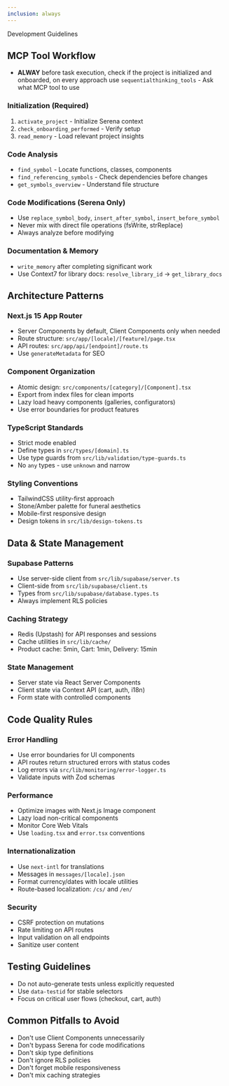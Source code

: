 ```yaml
---
inclusion: always
---
```


Development Guidelines

## MCP Tool Workflow

- **ALWAY** before task execution, check if the project is initialized and onboarded, on every approach use `sequentialthinking_tools` - Ask what MCP tool to use

### Initialization (Required)

1. `activate_project` - Initialize Serena context
2. `check_onboarding_performed` - Verify setup
3. `read_memory` - Load relevant project insights

### Code Analysis

- `find_symbol` - Locate functions, classes, components
- `find_referencing_symbols` - Check dependencies before changes
- `get_symbols_overview` - Understand file structure

### Code Modifications (Serena Only)

- Use `replace_symbol_body`, `insert_after_symbol`, `insert_before_symbol`
- Never mix with direct file operations (fsWrite, strReplace)
- Always analyze before modifying

### Documentation & Memory

- `write_memory` after completing significant work
- Use Context7 for library docs: `resolve_library_id` → `get_library_docs`

## Architecture Patterns

### Next.js 15 App Router

- Server Components by default, Client Components only when needed
- Route structure: `src/app/[locale]/[feature]/page.tsx`
- API routes: `src/app/api/[endpoint]/route.ts`
- Use `generateMetadata` for SEO

### Component Organization

- Atomic design: `src/components/[category]/[Component].tsx`
- Export from index files for clean imports
- Lazy load heavy components (galleries, configurators)
- Use error boundaries for product features

### TypeScript Standards

- Strict mode enabled
- Define types in `src/types/[domain].ts`
- Use type guards from `src/lib/validation/type-guards.ts`
- No `any` types - use `unknown` and narrow

### Styling Conventions

- TailwindCSS utility-first approach
- Stone/Amber palette for funeral aesthetics
- Mobile-first responsive design
- Design tokens in `src/lib/design-tokens.ts`

## Data & State Management

### Supabase Patterns

- Use server-side client from `src/lib/supabase/server.ts`
- Client-side from `src/lib/supabase/client.ts`
- Types from `src/lib/supabase/database.types.ts`
- Always implement RLS policies

### Caching Strategy

- Redis (Upstash) for API responses and sessions
- Cache utilities in `src/lib/cache/`
- Product cache: 5min, Cart: 1min, Delivery: 15min

### State Management

- Server state via React Server Components
- Client state via Context API (cart, auth, i18n)
- Form state with controlled components

## Code Quality Rules

### Error Handling

- Use error boundaries for UI components
- API routes return structured errors with status codes
- Log errors via `src/lib/monitoring/error-logger.ts`
- Validate inputs with Zod schemas

### Performance

- Optimize images with Next.js Image component
- Lazy load non-critical components
- Monitor Core Web Vitals
- Use `loading.tsx` and `error.tsx` conventions

### Internationalization

- Use `next-intl` for translations
- Messages in `messages/[locale].json`
- Format currency/dates with locale utilities
- Route-based localization: `/cs/` and `/en/`

### Security

- CSRF protection on mutations
- Rate limiting on API routes
- Input validation on all endpoints
- Sanitize user content

## Testing Guidelines

- Do not auto-generate tests unless explicitly requested
- Use `data-testid` for stable selectors
- Focus on critical user flows (checkout, cart, auth)

## Common Pitfalls to Avoid

- Don't use Client Components unnecessarily
- Don't bypass Serena for code modifications
- Don't skip type definitions
- Don't ignore RLS policies
- Don't forget mobile responsiveness
- Don't mix caching strategies
